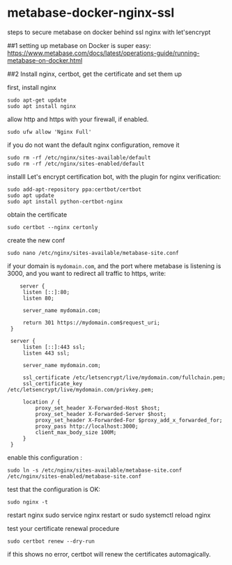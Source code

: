 # metabase-docker-nginx-ssl
steps to secure metabase on docker behind ssl nginx with let'sencrypt

##1 setting up metabase on Docker is super easy: https://www.metabase.com/docs/latest/operations-guide/running-metabase-on-docker.html


##2 Install nginx, certbot, get the certificate and set them up

first, install nginx

    sudo apt-get update
    sudo apt install nginx

allow http and https with your firewall, if enabled.

    sudo ufw allow 'Nginx Full'
 
 if you do not want the default nginx configuration, remove it
 
    sudo rm -rf /etc/nginx/sites-available/default
    sudo rm -rf /etc/nginx/sites-enabled/default

installl Let's encrypt certification bot, with the plugin for nginx verification:

    sudo add-apt-repository ppa:certbot/certbot  
    sudo apt update  
    sudo apt install python-certbot-nginx

obtain the certificate

    sudo certbot --nginx certonly

create the new conf

    sudo nano /etc/nginx/sites-available/metabase-site.conf

if your domain is `mydomain.com`, and the port where metabase is listening is 3000, and you want to redirect all traffic to https, write:

        server {
         listen [::]:80;
         listen 80;
    
         server_name mydomain.com;
    
         return 301 https://mydomain.com$request_uri;
     }
    
     server {
         listen [::]:443 ssl;
         listen 443 ssl;
    
         server_name mydomain.com;
    
         ssl_certificate /etc/letsencrypt/live/mydomain.com/fullchain.pem;
         ssl_certificate_key /etc/letsencrypt/live/mydomain.com/privkey.pem;
    
         location / {
             proxy_set_header X-Forwarded-Host $host;
             proxy_set_header X-Forwarded-Server $host;
             proxy_set_header X-Forwarded-For $proxy_add_x_forwarded_for;
             proxy_pass http://localhost:3000;
             client_max_body_size 100M;
         }
     }

enable this configuration :

    sudo ln -s /etc/nginx/sites-available/metabase-site.conf /etc/nginx/sites-enabled/metabase-site.conf

test that the configuration is OK:

    sudo nginx -t  
    
  restart nginx
    sudo service nginx restart
 or
    sudo systemctl reload nginx
    

test your certificate renewal procedure

    sudo certbot renew --dry-run

if this shows no error, certbot will renew the certificates automagically.


